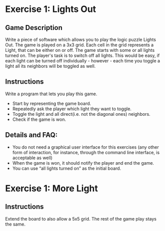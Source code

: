  # Exercise 1: Lights Out 
 
 ## Game Description 
 
 Write a piece of software which allows you to play the logic puzzle Lights Out. The game is played 
 on  a 3x3 grid. Each cell in the grid represents a  Light, that can be either on or off. The game starts 
 with some or all lights turned on. The player's task is to switch off all lights. This would be easy, if 
 each light can be turned off individually - however - each time you toggle a light all its neighbors 
 will be toggled as well. 
 
 ## Instructions 
 
 Write a program that lets you play this game. 
 -   Start by representing the game board. 
 -   Repeatedly ask the player which light they want to toggle. 
 -   Toggle the light and all direct(i.e. not the diagonal ones) neighbors. 
 -   Check if the game is won. 
 
 ## Details and FAQ: 
 -   You do not need a graphical user interface for this exercises (any other form of 
 interaction, for instance, through the command line interface, is acceptable as well) 
 -   When the game is won, it should notify the player and end the game. 
 -   You can use “all lights turned on” as the initial board. 


# Exercise 1: More Light

## Instructions

 Extend the board to also allow a 5x5 grid. The rest of the game play stays the same.